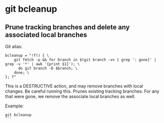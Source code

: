 # git bcleanup

## Prune tracking branches and delete any associated local branches

Git alias:

```git
bcleanup = "!f() { \
    git fetch -p && for branch in $(git branch -vv | grep ': gone]' | grep -v '*' | awk '{print $1}'); \
      do git branch -D $branch; \
    done; \
}; f"
```

This is a DESTRUCTIVE action, and may remove branches with local changes. Be careful running this.
Prunes existing tracking branches. For any that were gone, we remove the associate local branches as well.

Example:

````shell
git bcleanup
```
